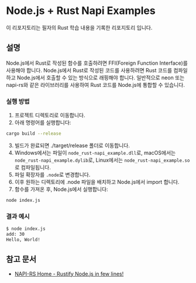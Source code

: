 # Node.js + Rust Napi Examples

이 리포지토리는 필자의 Rust 학습 내용을 기록한 리포지토리 입니다.

## 설명

Node.js에서 Rust로 작성된 함수를 호출하려면 FFI(Foreign Function Interface)를 사용해야 합니다.
Node.js에서 Rust로 작성된 코드를 사용하려면 Rust 코드를 컴파일하고 Node.js에서 호출할 수 있는 방식으로 래핑해야 합니다.
일반적으로 neon 또는 napi-rs와 같은 라이브러리를 사용하여 Rust 코드를 Node.js에 통합할 수 있습니다.

### 실행 방법

1. 프로젝트 디렉토리로 이동합니다.
2. 아래 명령어를 실행합니다:
```sh
cargo build --release
```
3. 빌드가 완료되면 ./target/release 폴더로 이동합니다.
4. Windows에서는 파일이 `node_rust-napi_example.dll`로, macOS에서는 `node_rust-napi_example.dylib`로, Linux에서는 `node_rust-napi_example.so`로 컴파일됩니다.
5. 파일 확장자를 `.node`로 변경합니다.
6. 이후 원하는 디렉토리에 .node 파일을 배치하고 Node.js에서 import 합니다.
7. 함수를 가져온 후, Node.js에서 실행합니다:
```sh
node index.js
```

### 결과 예시
```sh
$ node index.js
add: 30
Hello, World!
```

## 참고 문서
* [NAPI-RS Home - Rustify Node.js in few lines!](https://napi.rs/)